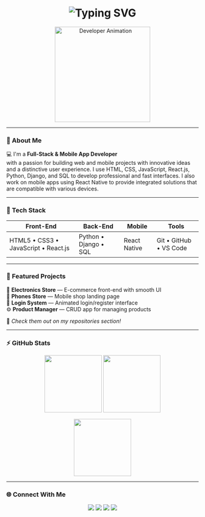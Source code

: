 <!-- ⚡ Ultimate Animated GitHub Profile for Nour alden -->

<h1 align="center">
  <img src="https://readme-typing-svg.herokuapp.com?font=Fira+Code&size=28&duration=4000&pause=1000&color=00F5FF&center=true&vCenter=true&width=500&lines=Hey+there!+👋;I'm+Nour+alden!;Full-Stack+%26+Mobile+App+Developer;Welcome+to+my+GitHub+Profile!+🔥" alt="Typing SVG" />
</h1>

<p align="center">
  <img src="https://i.pinimg.com/originals/2a/53/65/2a53651a35816f499270d8275fd5318f.gif" width="250" alt="Developer Animation"/>
</p>

---

### 🚀 About Me
💻 I'm a **Full-Stack & Mobile App Developer**  
with a passion for building web and mobile projects with innovative ideas and a distinctive user experience. I use HTML, CSS, JavaScript, React.js, Python, Django, and SQL to develop professional and fast interfaces. I also work on mobile apps using React Native to provide integrated solutions that are compatible with various devices. 

---

### 🧠 Tech Stack

| Front-End | Back-End | Mobile | Tools |
|------------|-----------|---------|--------|
| HTML5 • CSS3 • JavaScript • React.js | Python • Django • SQL | React Native | Git • GitHub • VS Code |

---

### 💼 Featured Projects

🌟 **Electronics Store** — E-commerce front-end with smooth UI  
📱 **Phones Store** — Mobile shop landing page  
🔐 **Login System** — Animated login/register interface  
⚙️ **Product Manager** — CRUD app for managing products  

🧩 *Check them out on my repositories section!*  

---

### ⚡ GitHub Stats

<p align="center">
  <img src="https://github-readme-stats.vercel.app/api?username=Nouralden&show_icons=true&theme=tokyonight&hide_border=true&count_private=true" height="150" />
  <img src="https://github-readme-streak-stats.herokuapp.com/?user=Nouralden&theme=tokyonight&hide_border=true" height="150" />
</p>

<p align="center">
  <img src="https://github-readme-stats.vercel.app/api/top-langs/?username=Nouralden&layout=compact&theme=tokyonight&hide_border=true" height="150" />
</p>

---

### 🌐 Connect With Me

<p align="center">
  <a href="mailto:nouralden067@gmail.com"><img src="https://img.shields.io/badge/Gmail-ff4d4d?style=for-the-badge&logo=gmail&logoColor=white" /></a>
  <a href="https://www.facebook.com/nour.alden.308647?locale=ar_AR"><img src="https://img.shields.io/badge/Facebook-1877F2?style=for-the-badge&logo=facebook&logoColor=white" /></a>
  <a href="https://www.instagram.com/nouralden778/"><img src="https://img.shields.io/badge/Instagram-E4405F?style=for-the-badge&logo=instagram&logoColor=white" /></a>
  <a href="https://www.linkedin.com/in/nour-alden-88377b385/"><img src="https://img.shields.io/badge/LinkedIn-0077B5?style=for-the-badge&logo=linkedin&logoColor=white" /></a>
</p>
